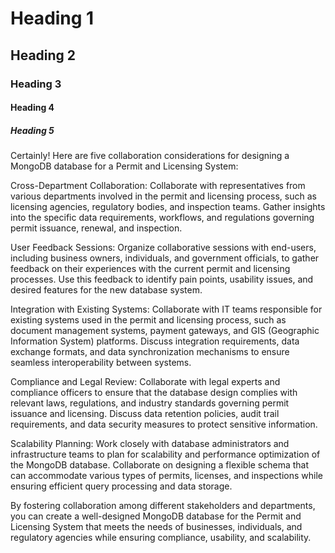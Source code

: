 # Heading 1
## Heading 2
### Heading 3
#### Heading 4
##### Heading 5

Certainly! Here are five collaboration considerations for designing a MongoDB database for a Permit and Licensing System:

Cross-Department Collaboration: Collaborate with representatives from various departments involved in the permit and licensing process, such as licensing agencies, regulatory bodies, and inspection teams. Gather insights into the specific data requirements, workflows, and regulations governing permit issuance, renewal, and inspection.

User Feedback Sessions: Organize collaborative sessions with end-users, including business owners, individuals, and government officials, to gather feedback on their experiences with the current permit and licensing processes. Use this feedback to identify pain points, usability issues, and desired features for the new database system.

Integration with Existing Systems: Collaborate with IT teams responsible for existing systems used in the permit and licensing process, such as document management systems, payment gateways, and GIS (Geographic Information System) platforms. Discuss integration requirements, data exchange formats, and data synchronization mechanisms to ensure seamless interoperability between systems.

Compliance and Legal Review: Collaborate with legal experts and compliance officers to ensure that the database design complies with relevant laws, regulations, and industry standards governing permit issuance and licensing. Discuss data retention policies, audit trail requirements, and data security measures to protect sensitive information.

Scalability Planning: Work closely with database administrators and infrastructure teams to plan for scalability and performance optimization of the MongoDB database. Collaborate on designing a flexible schema that can accommodate various types of permits, licenses, and inspections while ensuring efficient query processing and data storage.

By fostering collaboration among different stakeholders and departments, you can create a well-designed MongoDB database for the Permit and Licensing System that meets the needs of businesses, individuals, and regulatory agencies while ensuring compliance, usability, and scalability.





